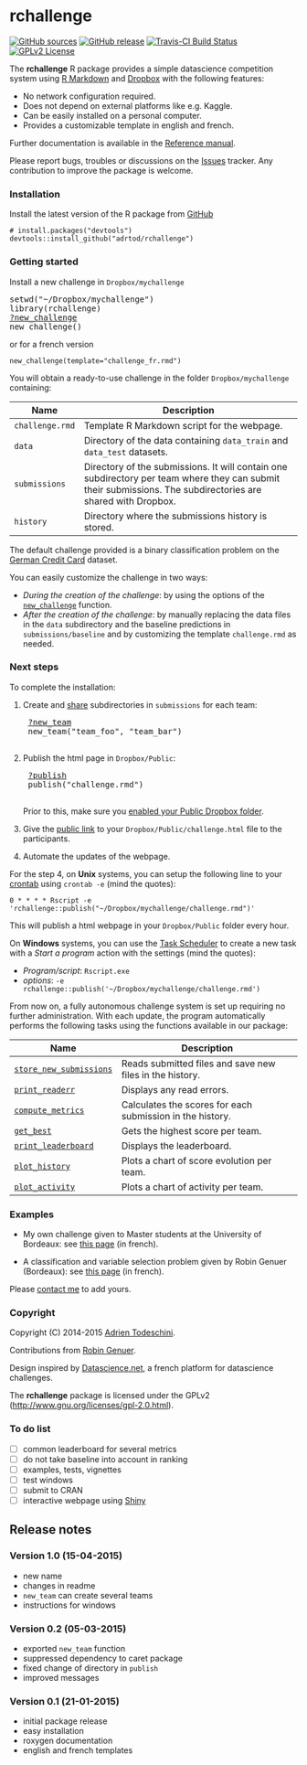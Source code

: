 rchallenge
==========
[![GitHub sources](https://img.shields.io/badge/View_on-GitHub-yellow.svg)](https://github.com/adrtod/rchallenge/)
[![GitHub release](https://img.shields.io/github/release/adrtod/rchallenge.svg)](https://github.com/adrtod/rchallenge/releases/latest)
[![Travis-CI Build Status](https://img.shields.io/travis/adrtod/rchallenge.svg)](https://travis-ci.org/adrtod/rchallenge)
[![GPLv2 License](http://img.shields.io/badge/license-GPLv2-blue.svg)](http://www.gnu.org/licenses/gpl-2.0.html)

The **rchallenge** R package provides a simple datascience competition system using [R Markdown](http://rmarkdown.rstudio.com/) 
and [Dropbox](https://www.dropbox.com/) with the following features:

- No network configuration required.
- Does not depend on external platforms like e.g. Kaggle.
- Can be easily installed on a personal computer.
- Provides a customizable template in english and french.

Further documentation is available in the [Reference manual](http://adrtod.github.io/rchallenge).

Please report bugs, troubles or discussions on the [Issues](https://github.com/adrtod/rchallenge/issues) tracker. Any contribution to improve the package is welcome.

### Installation
Install the latest version of the R package from [GitHub](https://github.com/adrtod/rchallenge)
```
# install.packages("devtools")
devtools::install_github("adrtod/rchallenge")
```

### Getting started
Install a new challenge in `Dropbox/mychallenge`
<div class="highlight highlight-r"><pre>
setwd("~/Dropbox/mychallenge")
library(rchallenge)
<a href=http://adrtod.github.io/rchallenge/new_challenge.html>?new_challenge</a>
new_challenge()
</pre></div>

or for a french version
```
new_challenge(template="challenge_fr.rmd")
```

You will obtain a ready-to-use challenge in the folder `Dropbox/mychallenge` containing:

Name | Description
------------- | -------------
`challenge.rmd` | Template R Markdown script for the webpage.
`data` | Directory of the data containing `data_train` and `data_test` datasets.
`submissions` | Directory of the submissions. It will contain one subdirectory per team where they can submit their submissions. The subdirectories are shared with Dropbox.
`history` | Directory where the submissions history is stored.


The default challenge provided is a binary classification problem on the [German Credit Card](https://archive.ics.uci.edu/ml/datasets/Statlog+(German+Credit+Data)) dataset.

You can easily customize the challenge in two ways:

- *During the creation of the challenge*: by using the options of the [`new_challenge`](http://adrtod.github.io/rchallenge/new_challenge.html) function.
- *After the creation of the challenge*: by manually replacing the data files in the `data` subdirectory and the baseline predictions in `submissions/baseline` and by customizing the template `challenge.rmd` as needed.


### Next steps
To complete the installation:

1. Create and [share](https://www.dropbox.com/en/help/19) subdirectories in `submissions` for each team:
    <pre>
    <a href=http://adrtod.github.io/rchallenge/new_team.html>?new_team</a>
    new_team("team_foo", "team_bar")
    </pre>

2. Publish the html page in `Dropbox/Public`:
    <pre>
    <a href=http://adrtod.github.io/rchallenge/publish.html>?publish</a>
    publish("challenge.rmd")
    </pre>
    Prior to this, make sure you [enabled your Public Dropbox folder](http://www.dropbox.com/enable_public_folder).

3. Give the [public link](https://www.dropbox.com/en/help/274) to your `Dropbox/Public/challenge.html` file to the participants.
    
4. Automate the updates of the webpage.

For the step 4, on **Unix** systems, you can setup the following 
line to your [crontab](http://en.wikipedia.org/wiki/Cron) using `crontab -e` (mind the quotes):
```
0 * * * * Rscript -e 'rchallenge::publish("~/Dropbox/mychallenge/challenge.rmd")'
```
This will publish a html webpage in your `Dropbox/Public` folder every hour.

On **Windows** systems, you can use the [Task Scheduler](http://windows.microsoft.com/en-us/windows/schedule-task) to create a new task with a *Start a program* action with the settings (mind the quotes):

- *Program/script*: `Rscript.exe`
- *options*: `-e rchallenge::publish('~/Dropbox/mychallenge/challenge.rmd')`
    
From now on, a fully autonomous challenge system is set up requiring no further 
administration. With each update, the program automatically performs the following
tasks using the functions available in our package:

Name | Description
------------- | -------------
[`store_new_submissions`](http://adrtod.github.io/rchallenge/store_new_submissions.html) | Reads submitted files and save new files in the history.
[`print_readerr`](http://adrtod.github.io/rchallenge/print_readerr.html) | Displays any read errors.
[`compute_metrics`](http://adrtod.github.io/rchallenge/compute_metrics.html) | Calculates the scores for each submission in the history.
[`get_best`](http://adrtod.github.io/rchallenge/get_best.html) | Gets the highest score per team.
[`print_leaderboard`](http://adrtod.github.io/rchallenge/print_leaderboard.html) | Displays the leaderboard.
[`plot_history`](http://adrtod.github.io/rchallenge/plot_history.html) | Plots a chart of score evolution per team.
[`plot_activity`](http://adrtod.github.io/rchallenge/plot_activity.html) | Plots a chart of activity per team.

### Examples
- My own challenge given to Master students at the University of Bordeaux: see [this page](https://dl.dropboxusercontent.com/u/25867212/challenge_mimse2014.html) (in french).

- A classification and variable selection problem given by Robin Genuer (Bordeaux): see [this page](https://dl.dropboxusercontent.com/u/50849929/challenge_fr.html) (in french).

Please [contact me](https://sites.google.com/site/adrientodeschini) to add yours.

### Copyright
Copyright (C) 2014-2015 [Adrien Todeschini](https://sites.google.com/site/adrientodeschini).

Contributions from [Robin Genuer](http://robin.genuer.fr/).

Design inspired by [Datascience.net](https://www.datascience.net/), a french platform
for datascience challenges.

The **rchallenge** package is licensed under the GPLv2 (http://www.gnu.org/licenses/gpl-2.0.html).

### To do list
- [ ] common leaderboard for several metrics
- [ ] do not take baseline into account in ranking
- [ ] examples, tests, vignettes
- [ ] test windows
- [ ] submit to CRAN
- [ ] interactive webpage using [Shiny](http://shiny.rstudio.com/)

## Release notes
### Version 1.0 (15-04-2015)
- new name
- changes in readme
- `new_team` can create several teams
- instructions for windows

### Version 0.2 (05-03-2015)
- exported `new_team` function
- suppressed dependency to caret package
- fixed change of directory in `publish`
- improved messages

### Version 0.1 (21-01-2015)
- initial package release
- easy installation
- roxygen documentation
- english and french templates
